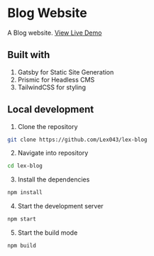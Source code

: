 # Blog Website

A Blog website. [View Live Demo](https://lex043-blog.netlify.app/)

## Built with

1. Gatsby for Static Site Generation
2. Prismic for Headless CMS
3. TailwindCSS for styling

## Local development

1. Clone the repository

```bash
git clone https://github.com/Lex043/lex-blog
```

2. Navigate into repository

```bash
cd lex-blog
```

3. Install the dependencies

```bash
npm install
```

4. Start the development server

```bash
npm start
```

5. Start the build mode

```bash
npm build
```
